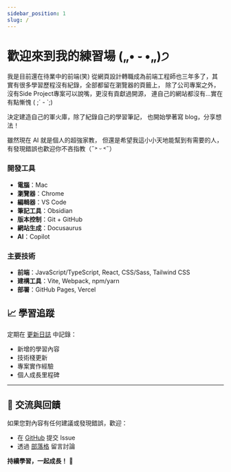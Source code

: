 ```yaml
---
sidebar_position: 1
slug: /
---
```


# 歡迎來到我的練習場 („• ֊ •„)੭

我是目前還在待業中的前端(笑)
從網頁設計轉職成為前端工程師也三年多了，其實有很多學習歷程沒有紀錄，全部都留在瀏覽器的頁籤上，
除了公司專案之外，沒有Side Project專案可以說嘴，更沒有貢獻過開源，
連自己的網站都沒有...實在有點慚愧 ( ;´ - `;)

決定建造自己的軍火庫，除了紀錄自己的學習筆記，
也開始學著寫 blog，分享想法！

雖然現在 AI 就是個人的超強家教，
但還是希望我這小小天地能幫到有需要的人，
有發現錯誤也歡迎你不吝指教（˶˃ ᵕ ˂˶）


### 開發工具
- **電腦**：Mac
- **瀏覽器**：Chrome
- **編輯器**：VS Code
- **筆記工具**：Obsidian
- **版本控制**：Git + GitHub
- **網站生成**：Docusaurus
- **AI**：Copilot



### 主要技術
- **前端**：JavaScript/TypeScript, React, CSS/Sass, Tailwind CSS
- **建構工具**：Vite, Webpack, npm/yarn
- **部署**：GitHub Pages, Vercel

## 📈 學習追蹤

定期在 [更新日誌](./changelog) 中記錄：
- 新增的學習內容
- 技術棧更新
- 專案實作經驗
- 個人成長里程碑

---

## 🤝 交流與回饋

如果您對內容有任何建議或發現錯誤，歡迎：
- 在 [GitHub](https://github.com/lipeijia/lab) 提交 Issue
- 透過 [部落格](/blog) 留言討論

**持續學習，一起成長！** 🌱
